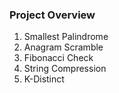 ### Project Overview

 1. Smallest Palindrome
2. Anagram Scramble
3. Fibonacci Check
4. String Compression
5. K-Distinct


